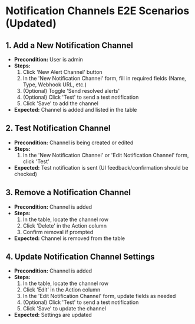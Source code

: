 # Notification Channels E2E Scenarios (Updated)

## 1. Add a New Notification Channel

- **Precondition:** User is admin
- **Steps:**
  1. Click 'New Alert Channel' button
  2. In the 'New Notification Channel' form, fill in required fields (Name, Type, Webhook URL, etc.)
  3. (Optional) Toggle 'Send resolved alerts'
  4. (Optional) Click 'Test' to send a test notification
  5. Click 'Save' to add the channel
- **Expected:** Channel is added and listed in the table

## 2. Test Notification Channel

- **Precondition:** Channel is being created or edited
- **Steps:**
  1. In the 'New Notification Channel' or 'Edit Notification Channel' form, click 'Test'
- **Expected:** Test notification is sent (UI feedback/confirmation should be checked)

## 3. Remove a Notification Channel

- **Precondition:** Channel is added
- **Steps:**
  1. In the table, locate the channel row
  2. Click 'Delete' in the Action column
  3. Confirm removal if prompted
- **Expected:** Channel is removed from the table

## 4. Update Notification Channel Settings

- **Precondition:** Channel is added
- **Steps:**
  1. In the table, locate the channel row
  2. Click 'Edit' in the Action column
  3. In the 'Edit Notification Channel' form, update fields as needed
  4. (Optional) Click 'Test' to send a test notification
  5. Click 'Save' to update the channel
- **Expected:** Settings are updated
